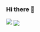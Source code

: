 ### Hi there 👋

<!--
**ef1301/ef1301** is a ✨ _special_ ✨ repository because its `README.md` (this file) appears on your GitHub profile.

Here are some ideas to get you started:

- 🔭 I’m currently working on ...
- 🌱 I’m currently learning ...
- 👯 I’m looking to collaborate on ...
- 🤔 I’m looking for help with ...
- 💬 Ask me about ...
- 📫 How to reach me: ...
- 😄 Pronouns: ...
- ⚡ Fun fact: ...
-->

<img src="https://i.pinimg.com/originals/24/69/dc/2469dc167b689508905f1e908d9d5395.gif">

<img align="center" src="https://github-readme-stats.vercel.app/api/top-langs/?username=ef1301&title_color=ffffff&text_color=c9cacc&icon_color=2bbc8a&bg_color=1d1f21&langs_count=3">
